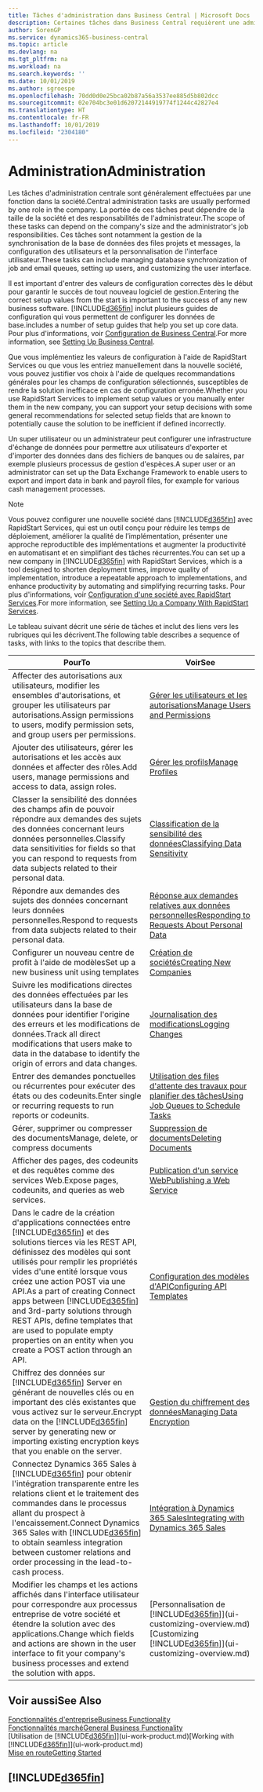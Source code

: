 ```yaml
---
title: Tâches d'administration dans Business Central | Microsoft Docs
description: Certaines tâches dans Business Central requièrent une administration centrale et une configuration. Découvrez quelles sont ces tâches et ce que vous devez faire.
author: SorenGP
ms.service: dynamics365-business-central
ms.topic: article
ms.devlang: na
ms.tgt_pltfrm: na
ms.workload: na
ms.search.keywords: ''
ms.date: 10/01/2019
ms.author: sgroespe
ms.openlocfilehash: 70dd0d0e25bca02b87a56a3537ee885d5b802dcc
ms.sourcegitcommit: 02e704bc3e01d62072144919774f1244c42827e4
ms.translationtype: HT
ms.contentlocale: fr-FR
ms.lasthandoff: 10/01/2019
ms.locfileid: "2304180"
---
```

# <a name="administration"></a><span data-ttu-id="30745-104">Administration</span><span class="sxs-lookup"><span data-stu-id="30745-104">Administration</span></span>
<span data-ttu-id="30745-105">Les tâches d'administration centrale sont généralement effectuées par une fonction dans la société.</span><span class="sxs-lookup"><span data-stu-id="30745-105">Central administration tasks are usually performed by one role in the company.</span></span> <span data-ttu-id="30745-106">La portée de ces tâches peut dépendre de la taille de la société et des responsabilités de l'administrateur.</span><span class="sxs-lookup"><span data-stu-id="30745-106">The scope of these tasks can depend on the company's size and the administrator's job responsibilities.</span></span> <span data-ttu-id="30745-107">Ces tâches sont notamment la gestion de la synchronisation de la base de données des files projets et messages, la configuration des utilisateurs et la personnalisation de l'interface utilisateur.</span><span class="sxs-lookup"><span data-stu-id="30745-107">These tasks can include managing database synchronization of job and email queues, setting up users, and customizing the user interface.</span></span>  

<span data-ttu-id="30745-108">Il est important d'entrer des valeurs de configuration correctes dès le début pour garantir le succès de tout nouveau logiciel de gestion.</span><span class="sxs-lookup"><span data-stu-id="30745-108">Entering the correct setup values from the start is important to the success of any new business software.</span></span> [!INCLUDE[d365fin](includes/d365fin_md.md)] <span data-ttu-id="30745-109">inclut plusieurs guides de configuration qui vous permettent de configurer les données de base.</span><span class="sxs-lookup"><span data-stu-id="30745-109">includes a number of setup guides that help you set up core data.</span></span> <span data-ttu-id="30745-110">Pour plus d'informations, voir [Configuration de Business Central](setup.md).</span><span class="sxs-lookup"><span data-stu-id="30745-110">For more information, see [Setting Up Business Central](setup.md).</span></span>

<span data-ttu-id="30745-111">Que vous implémentiez les valeurs de configuration à l'aide de RapidStart Services ou que vous les entriez manuellement dans la nouvelle société, vous pouvez justifier vos choix à l'aide de quelques recommandations générales pour les champs de configuration sélectionnés, susceptibles de rendre la solution inefficace en cas de configuration erronée.</span><span class="sxs-lookup"><span data-stu-id="30745-111">Whether you use RapidStart Services to implement setup values or you manually enter them in the new company, you can support your setup decisions with some general recommendations for selected setup fields that are known to potentially cause the solution to be inefficient if defined incorrectly.</span></span>  

<span data-ttu-id="30745-112">Un super utilisateur ou un administrateur peut configurer une infrastructure d'échange de données pour permettre aux utilisateurs d'exporter et d'importer des données dans des fichiers de banques ou de salaires, par exemple plusieurs processus de gestion d'espèces.</span><span class="sxs-lookup"><span data-stu-id="30745-112">A super user or an administrator can set up the Data Exchange Framework to enable users to export and import data in bank and payroll files, for example for various cash management processes.</span></span>

> [!NOTE]
> <span data-ttu-id="30745-113">Vous pouvez configurer une nouvelle société dans [!INCLUDE[d365fin](includes/d365fin_md.md)] avec RapidStart Services, qui est un outil conçu pour réduire les temps de déploiement, améliorer la qualité de l’implémentation, présenter une approche reproductible des implémentations et augmenter la productivité en automatisant et en simplifiant des tâches récurrentes.</span><span class="sxs-lookup"><span data-stu-id="30745-113">You can set up a new company in [!INCLUDE[d365fin](includes/d365fin_md.md)] with RapidStart Services, which is a tool designed to shorten deployment times, improve quality of implementation, introduce a repeatable approach to implementations, and enhance productivity by automating and simplifying recurring tasks.</span></span> <span data-ttu-id="30745-114">Pour plus d'informations, voir [Configuration d'une société avec RapidStart Services](admin-set-up-a-company-with-rapidstart.md).</span><span class="sxs-lookup"><span data-stu-id="30745-114">For more information, see [Setting Up a Company With RapidStart Services](admin-set-up-a-company-with-rapidstart.md).</span></span>

<span data-ttu-id="30745-115">Le tableau suivant décrit une série de tâches et inclut des liens vers les rubriques qui les décrivent.</span><span class="sxs-lookup"><span data-stu-id="30745-115">The following table describes a sequence of tasks, with links to the topics that describe them.</span></span>   

|<span data-ttu-id="30745-116">**Pour**</span><span class="sxs-lookup"><span data-stu-id="30745-116">**To**</span></span>|<span data-ttu-id="30745-117">**Voir**</span><span class="sxs-lookup"><span data-stu-id="30745-117">**See**</span></span>|  
|------------|-------------|  
|<span data-ttu-id="30745-118">Affecter des autorisations aux utilisateurs, modifier les ensembles d'autorisations, et grouper les utilisateurs par autorisations.</span><span class="sxs-lookup"><span data-stu-id="30745-118">Assign permissions to users, modify permission sets, and group users per permissions.</span></span>|[<span data-ttu-id="30745-119">Gérer les utilisateurs et les autorisations</span><span class="sxs-lookup"><span data-stu-id="30745-119">Manage Users and Permissions</span></span>](ui-how-users-permissions.md)|
|<span data-ttu-id="30745-120">Ajouter des utilisateurs, gérer les autorisations et les accès aux données et affecter des rôles.</span><span class="sxs-lookup"><span data-stu-id="30745-120">Add users, manage permissions and access to data, assign roles.</span></span>|[<span data-ttu-id="30745-121">Gérer les profils</span><span class="sxs-lookup"><span data-stu-id="30745-121">Manage Profiles</span></span>](admin-users-profiles-roles.md)|
|<span data-ttu-id="30745-122">Classer la sensibilité des données des champs afin de pouvoir répondre aux demandes des sujets des données concernant leurs données personnelles.</span><span class="sxs-lookup"><span data-stu-id="30745-122">Classify data sensitivities for fields so that you can respond to requests from data subjects related to their personal data.</span></span>|[<span data-ttu-id="30745-123">Classification de la sensibilité des données</span><span class="sxs-lookup"><span data-stu-id="30745-123">Classifying Data Sensitivity</span></span>](admin-classifying-data-sensitivity.md)|
|<span data-ttu-id="30745-124">Répondre aux demandes des sujets des données concernant leurs données personnelles.</span><span class="sxs-lookup"><span data-stu-id="30745-124">Respond to requests from data subjects related to their personal data.</span></span>|[<span data-ttu-id="30745-125">Réponse aux demandes relatives aux données personnelles</span><span class="sxs-lookup"><span data-stu-id="30745-125">Responding to Requests About Personal Data</span></span>](admin-responding-to-requests-about-personal-data.md)|
|<span data-ttu-id="30745-126">Configurer un nouveau centre de profit à l'aide de modèles</span><span class="sxs-lookup"><span data-stu-id="30745-126">Set up a new business unit using templates</span></span>|[<span data-ttu-id="30745-127">Création de sociétés</span><span class="sxs-lookup"><span data-stu-id="30745-127">Creating New Companies</span></span>](about-new-company.md)|
|<span data-ttu-id="30745-128">Suivre les modifications directes des données effectuées par les utilisateurs dans la base de données pour identifier l'origine des erreurs et les modifications de données.</span><span class="sxs-lookup"><span data-stu-id="30745-128">Track all direct modifications that users make to data in the database to identify the origin of errors and data changes.</span></span>|[<span data-ttu-id="30745-129">Journalisation des modifications</span><span class="sxs-lookup"><span data-stu-id="30745-129">Logging Changes</span></span>](across-log-changes.md)|  
|<span data-ttu-id="30745-130">Entrer des demandes ponctuelles ou récurrentes pour exécuter des états ou des codeunits.</span><span class="sxs-lookup"><span data-stu-id="30745-130">Enter single or recurring requests to run reports or codeunits.</span></span>|[<span data-ttu-id="30745-131">Utilisation des files d'attente des travaux pour planifier des tâches</span><span class="sxs-lookup"><span data-stu-id="30745-131">Using Job Queues to Schedule Tasks</span></span>](admin-job-queues-schedule-tasks.md)|  
|<span data-ttu-id="30745-132">Gérer, supprimer ou compresser des documents</span><span class="sxs-lookup"><span data-stu-id="30745-132">Manage, delete, or compress documents</span></span>|[<span data-ttu-id="30745-133">Suppression de documents</span><span class="sxs-lookup"><span data-stu-id="30745-133">Deleting Documents</span></span>](admin-manage-documents.md)|  
|<span data-ttu-id="30745-134">Afficher des pages, des codeunits et des requêtes comme des services Web.</span><span class="sxs-lookup"><span data-stu-id="30745-134">Expose pages, codeunits, and queries as web services.</span></span>|[<span data-ttu-id="30745-135">Publication d'un service Web</span><span class="sxs-lookup"><span data-stu-id="30745-135">Publishing a Web Service</span></span>](across-how-publish-web-service.md)|
|<span data-ttu-id="30745-136">Dans le cadre de la création d'applications connectées entre [!INCLUDE[d365fin](includes/d365fin_md.md)] et des solutions tierces via les REST API, définissez des modèles qui sont utilisés pour remplir les propriétés vides d'une entité lorsque vous créez une action POST via une API.</span><span class="sxs-lookup"><span data-stu-id="30745-136">As a part of creating Connect apps between [!INCLUDE[d365fin](includes/d365fin_md.md)] and 3rd-party solutions through REST APIs, define templates that are used to populate empty properties on an entity when you create a POST action through an API.</span></span>|[<span data-ttu-id="30745-137">Configuration des modèles d'API</span><span class="sxs-lookup"><span data-stu-id="30745-137">Configuring API Templates</span></span>](admin-configuring-api-template.md)|
|<span data-ttu-id="30745-138">Chiffrez des données sur [!INCLUDE[d365fin](includes/d365fin_md.md)] Server en générant de nouvelles clés ou en important des clés existantes que vous activez sur le serveur.</span><span class="sxs-lookup"><span data-stu-id="30745-138">Encrypt data on the [!INCLUDE[d365fin](includes/d365fin_md.md)] server by generating new or importing existing encryption keys that you enable on the server.</span></span>|[<span data-ttu-id="30745-139">Gestion du chiffrement des données</span><span class="sxs-lookup"><span data-stu-id="30745-139">Managing Data Encryption</span></span>](admin-manage-data-encryption.md)|
|<span data-ttu-id="30745-140">Connectez Dynamics 365 Sales à [!INCLUDE[d365fin](includes/d365fin_md.md)] pour obtenir l'intégration transparente entre les relations client et le traitement des commandes dans le processus allant du prospect à l'encaissement.</span><span class="sxs-lookup"><span data-stu-id="30745-140">Connect Dynamics 365 Sales with [!INCLUDE[d365fin](includes/d365fin_md.md)] to obtain seamless integration between customer relations and order processing in the lead-to-cash process.</span></span>|[<span data-ttu-id="30745-141">Intégration à Dynamics 365 Sales</span><span class="sxs-lookup"><span data-stu-id="30745-141">Integrating with Dynamics 365 Sales</span></span>](admin-prepare-dynamics-365-for-sales-for-integration.md)|
|<span data-ttu-id="30745-142">Modifier les champs et les actions affichés dans l'interface utilisateur pour correspondre aux processus entreprise de votre société et étendre la solution avec des applications.</span><span class="sxs-lookup"><span data-stu-id="30745-142">Change which fields and actions are shown in the user interface to fit your company's business processes and extend the solution with apps.</span></span>|<span data-ttu-id="30745-143">[Personnalisation de [!INCLUDE[d365fin](includes/d365fin_md.md)]](ui-customizing-overview.md)</span><span class="sxs-lookup"><span data-stu-id="30745-143">[Customizing [!INCLUDE[d365fin](includes/d365fin_md.md)]](ui-customizing-overview.md)</span></span>|

## <a name="see-also"></a><span data-ttu-id="30745-144">Voir aussi</span><span class="sxs-lookup"><span data-stu-id="30745-144">See Also</span></span>
[<span data-ttu-id="30745-145">Fonctionnalités d'entreprise</span><span class="sxs-lookup"><span data-stu-id="30745-145">Business Functionality</span></span>](across-business-functionality.md)  
[<span data-ttu-id="30745-146">Fonctionnalités marché</span><span class="sxs-lookup"><span data-stu-id="30745-146">General Business Functionality</span></span>](ui-across-business-areas.md)  
<span data-ttu-id="30745-147">[Utilisation de [!INCLUDE[d365fin](includes/d365fin_md.md)]](ui-work-product.md)</span><span class="sxs-lookup"><span data-stu-id="30745-147">[Working with [!INCLUDE[d365fin](includes/d365fin_md.md)]](ui-work-product.md)</span></span>  
[<span data-ttu-id="30745-148">Mise en route</span><span class="sxs-lookup"><span data-stu-id="30745-148">Getting Started</span></span>](product-get-started.md)    

## [!INCLUDE[d365fin](includes/free_trial_md.md)]  
